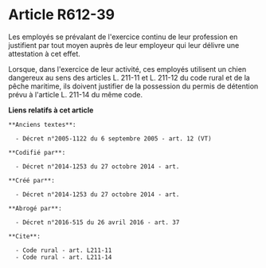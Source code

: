 # Article R612-39

Les employés se prévalant de l'exercice continu de leur profession en justifient par tout moyen auprès de leur employeur qui
leur délivre une attestation à cet effet. 

Lorsque, dans l'exercice de leur activité, ces employés utilisent un chien dangereux au sens des articles L. 211-11 et L.
211-12 du code rural et de la pêche maritime, ils doivent justifier de la possession du permis de détention prévu à l'article
L. 211-14 du même code.

**Liens relatifs à cet article**

	**Anciens textes**:

	  - Décret n°2005-1122 du 6 septembre 2005 - art. 12 (VT)

	**Codifié par**:

	  - Décret n°2014-1253 du 27 octobre 2014 - art.

	**Créé par**:

	  - Décret n°2014-1253 du 27 octobre 2014 - art.

	**Abrogé par**:

	  - Décret n°2016-515 du 26 avril 2016 - art. 37

	**Cite**:

	  - Code rural - art. L211-11
	  - Code rural - art. L211-14
